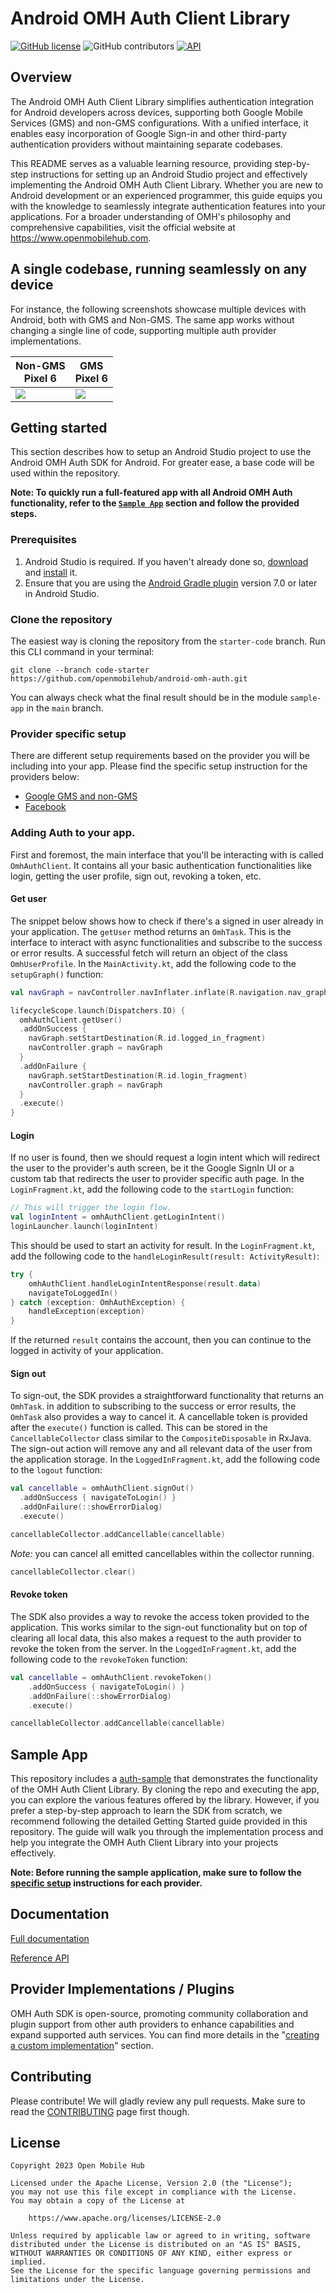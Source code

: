 # Android OMH Auth Client Library

[![GitHub license](https://img.shields.io/github/license/openmobilehub/omh-auth)](https://github.com/openmobilehub/omh-auth/blob/main/LICENSE)
![GitHub contributors](https://img.shields.io/github/contributors/openmobilehub/omh-auth)
[![API](https://img.shields.io/badge/API-23%2B-green.svg?style=flat)](https://developer.android.com/studio/releases/platforms#6.0)

## Overview

The Android OMH Auth Client Library simplifies authentication integration for Android developers across devices, supporting both Google Mobile Services (GMS) and non-GMS configurations. With a unified interface, it enables easy incorporation of Google Sign-in and other third-party authentication providers without maintaining separate codebases.

This README serves as a valuable learning resource, providing step-by-step instructions for setting up an Android Studio project and effectively implementing the Android OMH Auth Client Library. Whether you are new to Android development or an experienced programmer, this guide equips you with the knowledge to seamlessly integrate authentication features into your applications. For a broader understanding of OMH's philosophy and comprehensive capabilities, visit the official website at https://www.openmobilehub.com.

## A single codebase, running seamlessly on any device

For instance, the following screenshots showcase multiple devices with Android, both with GMS and Non-GMS. The same app works without changing a single line of code, supporting multiple auth provider implementations.

<div align="center">

| Non-GMS </br> Pixel 6                                                                                     | GMS </br> Pixel 6                                                                                         |
| --------------------------------------------------------------------------------------------------------- | --------------------------------------------------------------------------------------------------------- |
| <img src="https://github.com/openmobilehub/omh-auth/assets/1755383/6cd96f8d-c5dd-469f-b73b-f1a793597bcb"> | <img src="https://github.com/openmobilehub/omh-auth/assets/1755383/dcf3df18-ce91-45e7-8455-2eb64a814137"> |

</div>

## Getting started

This section describes how to setup an Android Studio project to use the Android OMH Auth SDK for Android. For greater ease, a base code will be used within the repository.

**Note: To quickly run a full-featured app with all Android OMH Auth functionality, refer to the [`Sample App`](#sample-app) section and follow the provided steps.**

### Prerequisites

1. Android Studio is required. If you haven't already done so, [download](https://developer.android.com/studio/index.html) and [install](https://developer.android.com/studio/install.html?pkg=studio) it.
2. Ensure that you are using the [Android Gradle plugin](https://developer.android.com/studio/releases/gradle-plugin) version 7.0 or later in Android Studio.

### Clone the repository

The easiest way is cloning the repository from the `starter-code` branch. Run this CLI command in your terminal:

```
git clone --branch code-starter https://github.com/openmobilehub/android-omh-auth.git
```

You can always check what the final result should be in the module `sample-app` in the `main` branch.

### Provider specific setup

There are different setup requirements based on the provider you will be including into your app. Please find the specific setup instruction for the providers below:

- [Google GMS and non-GMS](/packages/plugin-google-gms/Readme.md)
- [Facebook](/packages/plugin-facebook/Readme.md)

### Adding Auth to your app.

First and foremost, the main interface that you'll be interacting with is called `OmhAuthClient`. It contains all your basic authentication functionalities like login, getting the user profile, sign out, revoking a token, etc.

#### Get user

The snippet below shows how to check if there's a signed in user already in your application. The `getUser` method returns an `OmhTask`. This is the interface to interact with async functionalities and subscribe to the success or error results. A successful fetch will return an object of the class `OmhUserProfile`. In the `MainActivity.kt`, add the following code to the `setupGraph()` function:

```kotlin
val navGraph = navController.navInflater.inflate(R.navigation.nav_graph)

lifecycleScope.launch(Dispatchers.IO) {
  omhAuthClient.getUser()
  .addOnSuccess {
    navGraph.setStartDestination(R.id.logged_in_fragment)
    navController.graph = navGraph
  }
  .addOnFailure {
    navGraph.setStartDestination(R.id.login_fragment)
    navController.graph = navGraph
  }
  .execute()
}
```

#### Login

If no user is found, then we should request a login intent which will redirect the user to the provider's auth screen, be it the Google SignIn UI or a custom tab that redirects the user to provider specific auth page. In the `LoginFragment.kt`, add the following code to the `startLogin` function:

```kotlin
// This will trigger the login flow.
val loginIntent = omhAuthClient.getLoginIntent()
loginLauncher.launch(loginIntent)
```

This should be used to start an activity for result. In the `LoginFragment.kt`, add the following code to the `handleLoginResult(result: ActivityResult)`:

```kotlin
try {
    omhAuthClient.handleLoginIntentResponse(result.data)
    navigateToLoggedIn()
} catch (exception: OmhAuthException) {
    handleException(exception)
}
```

If the returned `result` contains the account, then you can continue to the logged in activity of your application.

#### Sign out

To sign-out, the SDK provides a straightforward functionality that returns an `OmhTask`. in addition to subscribing to the success or error results, the `OmhTask` also provides a way to cancel it. A cancellable token is provided after the `execute()` function is called. This can be stored in the `CancellableCollector` class similar to the `CompositeDisposable` in RxJava. The sign-out action will remove any and all relevant data of the user from the application storage. In the `LoggedInFragment.kt`, add the following code to the `logout` function:

```kotlin
val cancellable = omhAuthClient.signOut()
  .addOnSuccess { navigateToLogin() }
  .addOnFailure(::showErrorDialog)
  .execute()

cancellableCollector.addCancellable(cancellable)
```

_Note:_ you can cancel all emitted cancellables within the collector running.

```kotlin
cancellableCollector.clear()
```

#### Revoke token

The SDK also provides a way to revoke the access token provided to the application. This works similar to the sign-out functionality but on top of clearing all local data, this also makes a request to the auth provider to revoke the token from the server. In the `LoggedInFragment.kt`, add the following code to the `revokeToken` function:

```kotlin
val cancellable = omhAuthClient.revokeToken()
    .addOnSuccess { navigateToLogin() }
    .addOnFailure(::showErrorDialog)
    .execute()

cancellableCollector.addCancellable(cancellable)
```

## Sample App

This repository includes a [auth-sample](/apps/auth-sample) that demonstrates the functionality of the OMH Auth Client Library. By cloning the repo and executing the app, you can explore the various features offered by the library. However, if you prefer a step-by-step approach to learn the SDK from scratch, we recommend following the detailed Getting Started guide provided in this repository. The guide will walk you through the implementation process and help you integrate the OMH Auth Client Library into your projects effectively.

**Note: Before running the sample application, make sure to follow the [specific setup](#provider-specific-setup) instructions for each provider.**

## Documentation

[Full documentation](/docs/advanced/README.md)

[Reference API](https://openmobilehub.github.io/omh-auth)

## Provider Implementations / Plugins

OMH Auth SDK is open-source, promoting community collaboration and plugin support from other auth providers to enhance capabilities and expand supported auth services. You can find more details in the "[creating a custom implementation](/docs/advanced/Creating-a-custom-implementation.md)" section.

## Contributing

Please contribute! We will gladly review any pull requests. Make sure to read
the [CONTRIBUTING](/CONTRIBUTING.md) page first though.

## License

```
Copyright 2023 Open Mobile Hub

Licensed under the Apache License, Version 2.0 (the "License");
you may not use this file except in compliance with the License.
You may obtain a copy of the License at

    https://www.apache.org/licenses/LICENSE-2.0

Unless required by applicable law or agreed to in writing, software
distributed under the License is distributed on an "AS IS" BASIS,
WITHOUT WARRANTIES OR CONDITIONS OF ANY KIND, either express or implied.
See the License for the specific language governing permissions and
limitations under the License.
```
